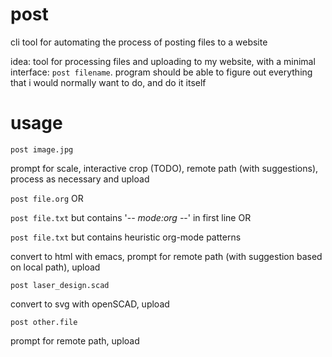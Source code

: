 # post
cli tool for automating the process of posting files to a website

idea: tool for processing files and uploading to my website, with a minimal interface: `post filename`. program should be able to figure out everything that i would normally want to do, and do it itself

# usage
`post image.jpg`

  prompt for scale, interactive crop (TODO), remote path (with suggestions), process as necessary and upload

`post file.org` OR

`post file.txt` but contains '-*- mode:org -*-' in first line OR

`post file.txt` but contains heuristic org-mode patterns

  convert to html with emacs, prompt for remote path (with suggestion based on local path), upload

`post laser_design.scad`

  convert to svg with openSCAD, upload

`post other.file`

  prompt for remote path, upload
